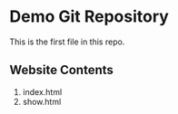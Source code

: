 # Demo Git Repository

This is the first file in this repo.

## Website Contents

1. index.html
2. show.html
